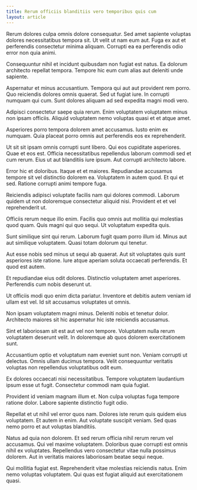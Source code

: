 ```yaml
---
title: Rerum officiis blanditiis vero temporibus quis cum
layout: article
---
```

Rerum dolores culpa omnis dolore consequatur. Sed amet sapiente voluptas dolores necessitatibus tempora sit. Ut velit ut nam eum aut. Fuga ex aut et perferendis consectetur minima aliquam. Corrupti ea ea perferendis odio error non quia animi.

Consequuntur nihil et incidunt quibusdam non fugiat est natus. Ea dolorum architecto repellat tempora. Tempore hic eum cum alias aut deleniti unde sapiente.

Aspernatur et minus accusantium. Tempora qui aut aut provident rem porro. Quo reiciendis dolores omnis quaerat. Sed ut fugiat iure. In corrupti numquam qui cum. Sunt dolores aliquam ad sed expedita magni modi vero.

Adipisci consectetur saepe quia rerum. Enim voluptatem voluptatem minus non ipsam officiis. Aliquid voluptatem nemo voluptas quasi et et atque amet.

Asperiores porro tempora dolorem amet accusamus. Iusto enim ex numquam. Quia placeat porro omnis aut perferendis eos ex reprehenderit.

Ut sit sit ipsam omnis corrupti sunt libero. Qui eos cupiditate asperiores. Quae et eos est. Officia necessitatibus repellendus laborum commodi sed et cum rerum. Eius ut aut blanditiis iure ipsum. Aut corrupti architecto labore.

Error hic et doloribus. Itaque et et maiores. Repudiandae accusamus tempore sit vel distinctio dolorem ea. Voluptatem in autem quod. Et qui et sed. Ratione corrupti animi tempore fuga.

Reiciendis adipisci voluptate facilis nam qui dolores commodi. Laborum quidem ut non doloremque consectetur aliquid nisi. Provident et et vel reprehenderit ut.

Officiis rerum neque illo enim. Facilis quo omnis aut mollitia qui molestias quod quam. Quis magni qui quo sequi. Ut voluptatum expedita quis.

Sunt similique sint qui rerum. Laborum fugit quam porro illum id. Minus aut aut similique voluptatem. Quasi totam dolorum qui tenetur.

Aut esse nobis sed minus ut sequi ab quaerat. Aut sit voluptates quis sunt asperiores iste ratione. Iure atque aperiam soluta occaecati perferendis. Et quod est autem.

Et repudiandae eius odit dolores. Distinctio voluptatem amet asperiores. Perferendis cum nobis deserunt ut.

Ut officiis modi quo enim dicta pariatur. Inventore et debitis autem veniam id ullam est vel. Id sit accusamus voluptates ut omnis.

Non ipsam voluptatem magni minus. Deleniti nobis et tenetur dolor. Architecto maiores sit hic aspernatur hic iste reiciendis accusamus.

Sint et laboriosam sit est aut vel non tempore. Voluptatem nulla rerum voluptatem deserunt velit. In doloremque ab quos dolorem exercitationem sunt.

Accusantium optio et voluptatum nam eveniet sunt non. Veniam corrupti ut delectus. Omnis ullam ducimus tempora. Velit consequuntur veritatis voluptas non repellendus voluptatibus odit eum.

Ex dolores occaecati nisi necessitatibus. Tempore voluptatem laudantium ipsum esse ut fugit. Consectetur commodi nam quia fugiat.

Provident id veniam magnam illum et. Non culpa voluptas fuga tempore ratione dolor. Labore sapiente distinctio fugit odio.

Repellat et ut nihil vel error quos nam. Dolores iste rerum quis quidem eius voluptatem. Et autem in enim. Aut voluptate suscipit veniam. Sed quas nemo porro et aut voluptas blanditiis.

Natus ad quia non dolorem. Et sed rerum officia nihil rerum rerum vel accusamus. Qui vel maxime voluptatem. Doloribus quae corrupti est omnis nihil ex voluptates. Repellendus vero consectetur vitae nulla possimus dolorem. Aut in veritatis maiores laboriosam beatae sequi neque.

Qui mollitia fugiat est. Reprehenderit vitae molestias reiciendis natus. Enim nemo voluptas voluptatem. Qui quas est fugiat aliquid aut exercitationem quasi.
